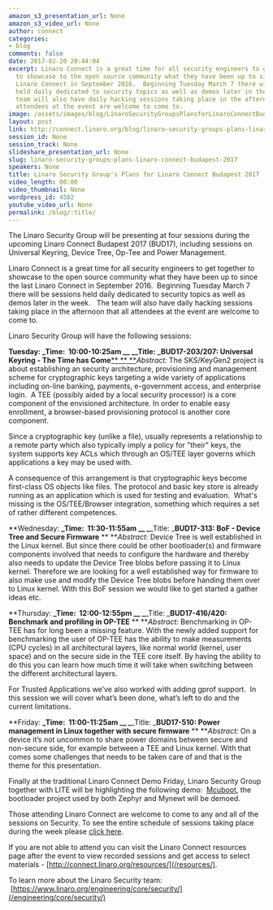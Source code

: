 ```yaml
---
amazon_s3_presentation_url: None
amazon_s3_video_url: None
author: connect
categories:
- blog
comments: false
date: 2017-02-20 20:44:04
excerpt: Linaro Connect is a great time for all security engineers to get together
  to showcase to the open source community what they have been up to since the last
  Linaro Connect in September 2016.  Beginning Tuesday March 7 there will be sessions
  held daily dedicated to security topics as well as demos later in the week.   The
  team will also have daily hacking sessions taking place in the afternoon that all
  attendees at the event are welcome to come to.
image: /assets/images/blog/LinaroSecurityGroupsPlansforLinaroConnectBudapest2017.png
layout: post
link: http://connect.linaro.org/blog/linaro-security-groups-plans-linaro-connect-budapest-2017/
session_id: None
session_track: None
slideshare_presentation_url: None
slug: linaro-security-groups-plans-linaro-connect-budapest-2017
speakers: None
title: Linaro Security Group's Plans for Linaro Connect Budapest 2017
video_length: 00:00
video_thumbnail: None
wordpress_id: 4582
youtube_video_url: None
permalink: /blog/:title/
---
```


The Linaro Security Group will be presenting at four sessions during the upcoming Linaro Connect Budapest 2017 (BUD17), including sessions on Universal Keyring, Device Tree, Op-Tee and Power Management.

Linaro Connect is a great time for all security engineers to get together to showcase to the open source community what they have been up to since the last Linaro Connect in September 2016.  Beginning Tuesday March 7 there will be sessions held daily dedicated to security topics as well as demos later in the week.   The team will also have daily hacking sessions taking place in the afternoon that all attendees at the event are welcome to come to.

Linaro Security Group will have the following sessions:

**Tuesday:
**_Time:  10:00-10:25am __
_**_Title: _**B**UD17-203/207: Universal Keyring - The Time has Come**[**
**
**](https://docs.google.com/presentation/d/1fvk0uOvR5NXqi1WeqCT8Axnwendz2LePkSzA7x_wZw8/edit#slide=id.g15a3ac8302_0_69)_Abstract:_ The SKS/KeyGen2 project is about establishing an security architecture, provisioning and management scheme for cryptographic keys targeting a wide variety of applications including on-line banking, payments, e-government access, and enterprise login.  A TEE (possibly aided by a local security processor) is a core component of the envisioned architecture. In order to enable easy enrollment, a browser-based provisioning protocol is another core component.

Since a cryptographic key (unlike a file), usually represents a relationship to a remote party which also typically imply a policy for "their" keys, the system supports key ACLs which through an OS/TEE layer governs which applications a key may be used with.  

A consequence of this arrangement is that cryptographic keys become first-class OS objects like files. The protocol and basic key store is already running as an application which is used for testing and evaluation.  What's missing is the OS/TEE/Browser integration, something which requires a set of rather different competences.


**Wednesday:
**_Time:  11:30-11:55am __
_**_Title: _**BUD17-313: BoF - Device Tree and Secure Firmware**
**
**_Abstract:_ Device Tree is well established in the Linux kernel. But since there could be other bootloader(s) and firmware components involved that needs to configure the hardware and thereby also needs to update the Device Tree blobs before passing it to Linux kernel. Therefore we are looking for a well established way for firmware to also make use and modify the Device Tree blobs before handing them over to Linux kernel. With this BoF session we would like to get started a gather ideas etc.



**Thursday:
**_Time:  12:00-12:55pm __
_**_Title: _**BUD17-416/420: Benchmark and profiling in OP-TEE**
**
**_Abstract:_ Benchmarking in OP-TEE has for long been a missing feature. With the newly added support for benchmarking the user of OP-TEE has the ability to make measurements (CPU cycles) in all architectural layers, like normal world (kernel, user space) and on the secure side in the TEE core itself. By having the ability to do this you can learn how much time it will take when switching between the different architectural layers.

For Trusted Applications we’ve also worked with adding gprof support.  In this session we will cover what’s been done, what’s left to do and the current limitations.


**Friday:
**_Time:  11:00-11:25am __
_**_Title: _**BUD17-510: Power management in Linux together with secure firmware**
**
**_Abstract:_ On a device it’s not uncommon to share power domains between secure and non-secure side, for example between a TEE and Linux kernel. With that comes some challenges that needs to be taken care of and that is the theme for this presentation.

Finally at the traditional Linaro Connect Demo­ Friday, Linaro Security Group together with LITE will be highlighting the following demo:  [Mcuboot](https://github.com/runtimeco/mcuboot), the bootloader project used by both Zephyr and Mynewt will be demoed.

Those attending Linaro Connect are welcome to come to any and all of the sessions on Security. To see the entire schedule of sessions taking place during the week please [click here](https://eu.eventscloud.com/ehome/bud17/200391688/).

If you are not able to attend you can visit the Linaro Connect resources page after the event to view recorded sessions and get access to select materials - [http://connect.linaro.org/resources/](/resources/).

To learn more about the Linaro Security team:  [https://www.linaro.org/engineering/core/security/](/engineering/core/security/)
